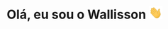
<h1>Olá, eu sou o Wallisson <img  src="https://raw.githubusercontent.com/ABSphreak/ABSphreak/master/gifs/Hi.gif" width="30px"></h1>
